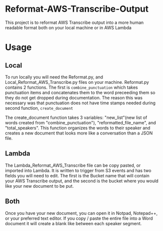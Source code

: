 # Reformat-AWS-Transcribe-Output
This project is to reformat AWS Transcribe output into a more human readable format both on your local machine or in AWS Lambda

# Usage

## Local
To run locally you will need the Reformat.py, and Local_Reformat_AWS_Transcribe.py files on your machine. Reformat.py contains 2 functions.
The first is `combine_punctuation` which takes punctuation items and concatenates them to the word preceeding them so they do not get
dropped during documentation. The reason this was necessary was that punctuation does not have time stamps needed during second function,
`create_document`

The create_document function takes 3 variables: "new_list"(new list of words created from "combine_punctuation"), "reformatted_file_name",
and "total_speakers". This function organizes the words to their speaker and creates a new document that looks more like a conversation 
than a JSON file. 

## Lambda
The Lambda_Reformat_AWS_Transcribe file can be copy pasted, or imported into Lambda. It is written to trigger from S3 events and has two 
fields you will need to edit. The first is the Bucket name that will contain your AWS Transcribe output, and the second is the bucket 
where you would like your new document to be put. 

## Both
Once you have your new document, you can open it in Notpad, Notepad++, or your preferred text editor. If you copy / paste the entire file 
into a Word document it will create a blank like between each speaker segment. 
